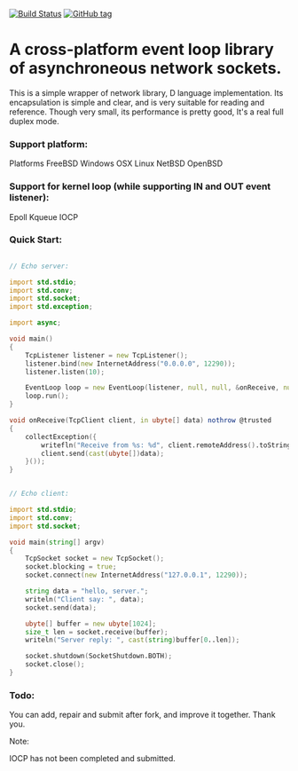 [![Build Status](https://travis-ci.org/shove70/async.svg?branch=master)](https://travis-ci.org/shove70/async)
[![GitHub tag](https://img.shields.io/github/tag/shove70/async.svg?maxAge=86400)](https://github.com/shove70/async/releases)

# A cross-platform event loop library of asynchroneous network sockets.

This is a simple wrapper of network library, D language implementation. Its encapsulation is simple and clear, and is very suitable for reading and reference. Though very small, its performance is pretty good, It's a real full duplex mode.

### Support platform:

Platforms
FreeBSD
Windows
OSX
Linux
NetBSD
OpenBSD

### Support for kernel loop (while supporting IN and OUT event listener):

Epoll
Kqueue
IOCP

### Quick Start:

```d

// Echo server:

import std.stdio;
import std.conv;
import std.socket;
import std.exception;

import async;

void main()
{
    TcpListener listener = new TcpListener();
    listener.bind(new InternetAddress("0.0.0.0", 12290));
    listener.listen(10);

    EventLoop loop = new EventLoop(listener, null, null, &onReceive, null, null);
    loop.run();
}

void onReceive(TcpClient client, in ubyte[] data) nothrow @trusted
{
    collectException({
        writefln("Receive from %s: %d", client.remoteAddress().toString(), data.length);
        client.send(cast(ubyte[])data);
    }());
}


// Echo client:

import std.stdio;
import std.conv;
import std.socket;

void main(string[] argv)
{
    TcpSocket socket = new TcpSocket();
    socket.blocking = true;
    socket.connect(new InternetAddress("127.0.0.1", 12290));

    string data = "hello, server.";
    writeln("Client say: ", data);
    socket.send(data);

    ubyte[] buffer = new ubyte[1024];
    size_t len = socket.receive(buffer);
    writeln("Server reply: ", cast(string)buffer[0..len]);

    socket.shutdown(SocketShutdown.BOTH);
    socket.close();
}

```

### Todo:

You can add, repair and submit after fork, and improve it together. Thank you.

Note:

IOCP has not been completed and submitted.
